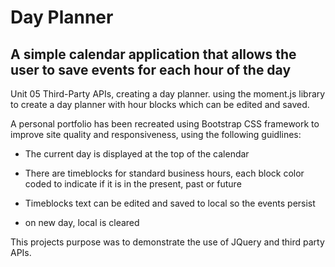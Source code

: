# Day Planner

## A simple calendar application that allows the user to save events for each hour of the day 

Unit 05 Third-Party APIs, creating a day planner. using the moment.js library to create a day planner with hour blocks which can be edited and saved.


A personal portfolio has been recreated using Bootstrap CSS framework to improve site quality and responsiveness, using the following guidlines:

* The current day is displayed at the top of the calendar 

* There are timeblocks for standard business hours, each block color coded to indicate if it is in the present, past or future

* Timeblocks text can be edited and saved to local so the events persist

* on new day, local is cleared

This projects purpose was to demonstrate the use of JQuery and third party APIs.
